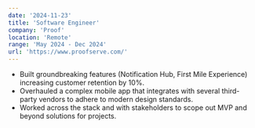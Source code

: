 ```yaml
---
date: '2024-11-23'
title: 'Software Engineer'
company: 'Proof'
location: 'Remote'
range: 'May 2024 - Dec 2024'
url: 'https://www.proofserve.com/'
---
```

- Built groundbreaking features (Notification Hub, First Mile Experience) increasing customer retention by 10%.
- Overhauled a complex mobile app that integrates with several third-party vendors to adhere to modern design standards.
- Worked across the stack and with stakeholders to scope out MVP and beyond solutions for projects.


